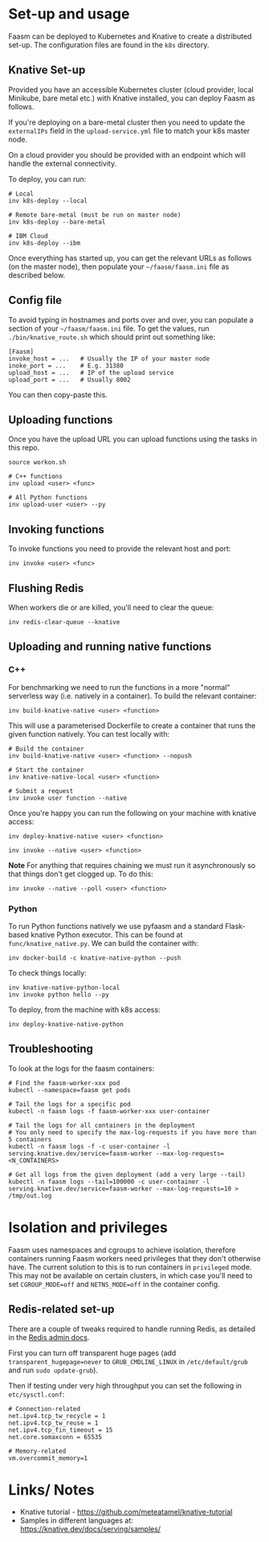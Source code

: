 # Set-up and usage

Faasm can be deployed to Kubernetes and Knative to create a distributed set-up. The configuration files are found in the `k8s` directory.

## Knative Set-up

Provided you have an accessible Kubernetes cluster (cloud provider, local Minikube, bare metal etc.) with Knative installed, you can deploy Faasm as follows.

If you're deploying on a bare-metal cluster then you need to update the `externalIPs` field in the `upload-service.yml` file to match your k8s master node. 

On a cloud provider you should be provided with an endpoint which will handle the external connectivity.

To deploy, you can run:

```
# Local
inv k8s-deploy --local

# Remote bare-metal (must be run on master node)
inv k8s-deploy --bare-metal

# IBM Cloud
inv k8s-deploy --ibm
```

Once everything has started up, you can get the relevant URLs as follows (on the master node), then populate your
`~/faasm/faasm.ini` file as described below.

## Config file

To avoid typing in hostnames and ports over and over, you can populate a section of your `~/faasm/faasm.ini` file.
To get the values, run `./bin/knative_route.sh` which should print out something like:

```
[Faasm]
invoke_host = ...   # Usually the IP of your master node
inoke_port = ...    # E.g. 31380
upload_host = ...   # IP of the upload service
upload_port = ...   # Usually 8002
```

You can then copy-paste this.

## Uploading functions

Once you have the upload URL you can upload functions using the tasks in this repo.

```
source workon.sh

# C++ functions
inv upload <user> <func>

# All Python functions
inv upload-user <user> --py
```

## Invoking functions

To invoke functions you need to provide the relevant host and port:

```
inv invoke <user> <func>
```

## Flushing Redis

When workers die or are killed, you'll need to clear the queue:

```
inv redis-clear-queue --knative
```

## Uploading and running native functions

### C++

For benchmarking we need to run the functions in a more "normal" serverless way (i.e. natively in a container).
To build the relevant container:

```
inv build-knative-native <user> <function>
```

This will use a parameterised Dockerfile to create a container that runs the given function natively. You can test locally with:

```
# Build the container
inv build-knative-native <user> <function> --nopush

# Start the container
inv knative-native-local <user> <function>

# Submit a request
inv invoke user function --native
```

Once you're happy you can run the following on your machine with knative access:

```
inv deploy-knative-native <user> <function>

inv invoke --native <user> <function>
```

**Note** For anything that requires chaining we must run it asynchronously so that things don't get clogged up.
To do this:

```
inv invoke --native --poll <user> <function>
```

### Python

To run Python functions natively we use pyfaasm and a standard Flask-based knative Python executor. This can be found at `func/knative_native.py`. We can build the container with:

```
inv docker-build -c knative-native-python --push
```

To check things locally:

```
inv knative-native-python-local
inv invoke python hello --py
```

To deploy, from the machine with k8s access:

```
inv deploy-knative-native-python
```

## Troubleshooting

To look at the logs for the faasm containers:

```
# Find the faasm-worker-xxx pod
kubectl --namespace=faasm get pods

# Tail the logs for a specific pod
kubectl -n faasm logs -f faasm-worker-xxx user-container

# Tail the logs for all containers in the deployment
# You only need to specify the max-log-requests if you have more than 5 containers
kubectl -n faasm logs -f -c user-container -l serving.knative.dev/service=faasm-worker --max-log-requests=<N_CONTAINERS>

# Get all logs from the given deployment (add a very large --tail)
kubectl -n faasm logs --tail=100000 -c user-container -l serving.knative.dev/service=faasm-worker --max-log-requests=10 > /tmp/out.log
```

# Isolation and privileges

Faasm uses namespaces and cgroups to achieve isolation, therefore containers running Faasm workers need privileges
that they don't otherwise have. The current solution to this is to run containers in `privileged` mode. This may not
be available on certain clusters, in which case you'll need to set `CGROUP_MODE=off` and `NETNS_MODE=off` in the
container config.

## Redis-related set-up

There are a couple of tweaks required to handle running Redis, as detailed in the
[Redis admin docs](https://redis.io/topics/admin).

First you can turn off transparent huge pages (add `transparent_hugepage=never` to `GRUB_CMDLINE_LINUX`
in `/etc/default/grub` and run `sudo update-grub`).

Then if testing under very high throughput you can set the following in `etc/sysctl.conf`:

```
# Connection-related
net.ipv4.tcp_tw_recycle = 1
net.ipv4.tcp_tw_reuse = 1
net.ipv4.tcp_fin_timeout = 15
net.core.somaxconn = 65535

# Memory-related
vm.overcommit_memory=1
```

# Links/ Notes

- Knative tutorial - https://github.com/meteatamel/knative-tutorial
- Samples in different languages at: https://knative.dev/docs/serving/samples/

